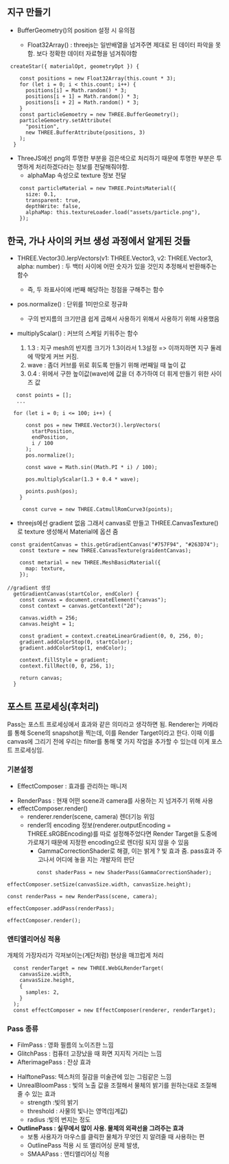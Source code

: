 ## 지구 만들기

- BufferGeometry()의 position 설정 시 유의점

  - Float32Array() : threejs는 일반배열을 넘겨주면 제대로 된 데이터 파악을 못함. 보다 정확한 데이터 자료형을 넘겨줘야함

```
 createStar({ materialOpt, geometryOpt }) {

    const positions = new Float32Array(this.count * 3);
    for (let i = 0; i < this.count; i++) {
      positions[i] = Math.random() * 3;
      positions[i + 1] = Math.random() * 3;
      positions[i + 2] = Math.random() * 3;
    }
    const particleGemoetry = new THREE.BufferGeometry();
    particleGemoetry.setAttribute(
      "position",
      new THREE.BufferAttribute(positions, 3)
    );
  }
```

- ThreeJS에선 png의 투명한 부분을 검은색으로 처리하기 때문에 투명한 부분은 투명하게 처리하겠다라는 정보를 전달해줘야함.
  - alphaMap 속성으로 texture 정보 전달

```
    const particleMaterial = new THREE.PointsMaterial({
      size: 0.1,
      transparent: true,
      depthWrite: false,
      alphaMap: this.textureLoader.load("assets/particle.png"),
    });

```

## 한국, 가나 사이의 커브 생성 과정에서 알게된 것들

- THREE.Vector3().lerpVectors(v1: THREE.Vector3, v2: THREE.Vector3, alpha: number) : 두 백터 사이에 어떤 숫자가 있을 것인지 추정해서 반환해주는 함수

  - 즉, 두 좌표사이에 i번째 해당하는 정점을 구해주는 함수

- pos.normalize() : 단위를 1미만으로 정규화

  - 구의 반지름의 크기만큼 쉽게 곱해서 사용하기 위해서 사용하기 위해 사용했음

- multiplyScalar() : 커브의 스케일 키워주는 함수
  1. 1.3 : 지구 mesh의 반지름 크기가 1.3이라서 1.3설정 => 이까지하면 지구 둘레에 딱맞게 커브 커짐.
  2. wave : 좀더 커브를 위로 휘도록 만들기 위해 i번째일 때 높이 값
  3. 0.4 : 위에서 구한 높이값(wave)에 값을 더 추가하여 더 휘게 만들기 위한 사이즈 값

```
   const points = [];
   ...

  for (let i = 0; i <= 100; i++) {

      const pos = new THREE.Vector3().lerpVectors(
        startPosition,
        endPosition,
        i / 100
      );
      pos.normalize();

      const wave = Math.sin((Math.PI * i) / 100);

      pos.multiplyScalar(1.3 + 0.4 * wave);

      points.push(pos);
    }

     const curve = new THREE.CatmullRomCurve3(points);
```

- threejs에선 gradient 없음 그래서 canvas로 만들고 THREE.CanvasTexture()로 texture 생성해서 Material에 옵션 줌

```
 const graidentCanvas = this.getGradientCanvas("#757F94", "#263D74");
    const texture = new THREE.CanvasTexture(graidentCanvas);

    const metarial = new THREE.MeshBasicMaterial({
      map: texture,
    });

//gradient 생성
  getGradientCanvas(startColor, endColor) {
    const canvas = document.createElement("canvas");
    const context = canvas.getContext("2d");

    canvas.width = 256;
    canvas.height = 1;

    const gradient = context.createLinearGradient(0, 0, 256, 0);
    gradient.addColorStop(0, startColor);
    gradient.addColorStop(1, endColor);

    context.fillStyle = gradient;
    context.fillRect(0, 0, 256, 1);

    return canvas;
  }
```

## 포스트 프로세싱(후처리)

Pass는 포스트 프로세싱에서 효과와 같은 의미라고 생각하면 됨.
Renderer는 카메라를 통해 Scene의 snapshot을 찍는데, 이를 Render Target이라고 한다.
이때 이를 canvas에 그리기 전에 우리는 filter를 통해 몇 가지 작업을 추가할 수 있는데 이게 포스트 프로세싱임.

### 기본설정

- EffectComposer : 효과를 관리하는 매니저

* RenderPass : 현재 어떤 scene과 camera를 사용하는 지 넘겨주기 위해 사용
* effectComposer.render()
  - renderer.render(scene, camera) 렌더기능 위임
  * render의 encoding 정보(renderer.outputEncoding = THREE.sRGBEncoding)를 따로 설정해주었다면 Render Target을 도중에 가로채기 때문에 지정한 encoding으로 렌더링 되지 않을 수 있음
    - GammaCorrectionShader로 해결, 이는 밝게 ? 빛 효과 줌. pass효과 주고나서 어디에 놓을 지는 개발자의 판단
    ```
       const shaderPass = new ShaderPass(GammaCorrectionShader);
    ```

```
effectComposer.setSize(canvasSize.width, canvasSize.height);

const renderPass = new RenderPass(scene, camera);

effectComposer.addPass(renderPass);

effectComposer.render();
```

### 앤티앨리어싱 적용

개체의 가장자리가 각져보이는(계단처럼) 현상을 매끄럽게 처리

```
  const renderTarget = new THREE.WebGLRenderTarget(
    canvasSize.width,
    canvasSize.height,
    {
      samples: 2,
    }
  );
  const effectComposer = new EffectComposer(renderer, renderTarget);
```

### Pass 종류

- FilmPass : 영화 필름의 노이즈한 느낌
- GlitchPass : 컴퓨터 고장났을 때 화면 지지직 거리는 느낌
- AfterimagePass : 잔상 효과

* HalftonePass: 텍스처의 질감을 미술관에 있는 그림같은 느낌
* UnrealBloomPass : 빛의 노출 값을 조절해서 물체의 밝기를 원하는대로 조절해 줄 수 있는 효과
  - strength :빛의 밝기
  - threshold : 사물의 빛나는 영역(임계값)
  * radius :빛의 번지는 정도
* **OutlinePass : 실무에서 많이 사용. 물체의 외곽선을 그려주는 효과**
  - 보통 사용자가 마우스를 클릭한 물체가 무엇인 지 알려줄 때 사용하는 편
  * OutlinePass 적용 시 또 앨리어싱 문제 발생,
  * SMAAPass : 앤티앨리어싱 적용
